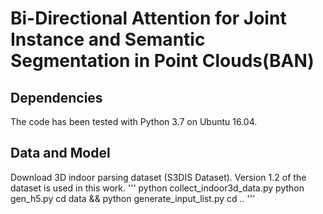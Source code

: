 # Bi-Directional Attention for Joint Instance and Semantic Segmentation in Point Clouds(BAN)
## Dependencies
The code has been tested with Python 3.7 on Ubuntu 16.04.
## Data and Model
Download 3D indoor parsing dataset (S3DIS Dataset). Version 1.2 of the dataset is used in this work.
'''
python collect_indoor3d_data.py
python gen_h5.py
cd data && python generate_input_list.py
cd ..
'''
